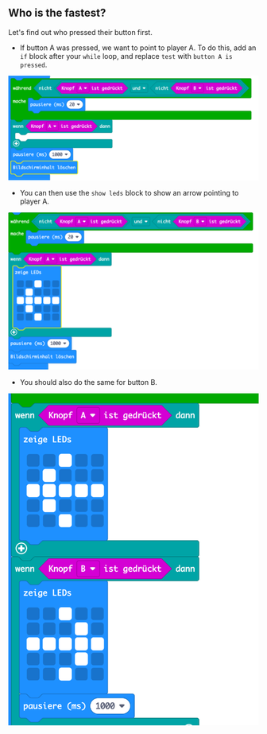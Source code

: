 ## Who is the fastest?

Let's find out who pressed their button first.

+ If button A was pressed, we want to point to player A. To do this, add an `if` block after your `while` loop, and replace `test` with `button A is pressed`.

![Screenshot](images/reaction-if-a.png)

+ You can then use the `show leds` block to show an arrow pointing to player A.

![screenshot](images/reaction-if-a-show.png)

+ You should also do the same for button B.

![screenshot](images/reaction-if-b-show.png)